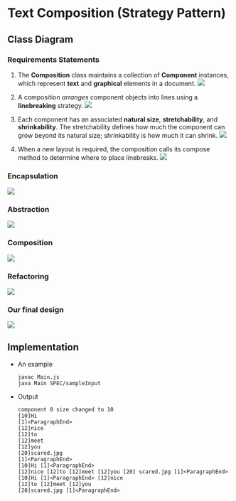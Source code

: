 # Text Composition (Strategy Pattern)
## Class Diagram
### Requirements Statements
1. The **Composition** class maintains a collection of **Component** instances, which represent **text** and **graphical** elements in a document. 
![](https://i.imgur.com/u7Tj8X5.png)

2. A composition *arranges* component objects into lines using a **linebreaking** strategy.
![](https://i.imgur.com/muzyKQT.png)

3. Each component has an associated **natural size**, **stretchability**, and **shrinkability**. The stretchability defines how much the component can grow beyond its natural size; shrinkability is how much it can shrink.
![](https://i.imgur.com/rcJxr88.png)

4. When a new layout is required, the composition calls its compose method to determine where to place linebreaks.
![](https://i.imgur.com/X8zI5Kb.png)

### Encapsulation
![](https://i.imgur.com/WAKY52q.png)

### Abstraction
![](https://i.imgur.com/5ItKgoG.png)

### Composition
![](https://i.imgur.com/qaeOJK9.png)

### Refactoring
![](https://i.imgur.com/CX9jhwh.png)

### Our final design
![](https://i.imgur.com/3VIdllt.png)

## Implementation
* An example
    ```
    javac Main.js
    java Main SPEC/sampleInput
    ```
* Output
    ```
    component 0 size changed to 10
    [10]Hi
    [1]<ParagraphEnd>
    [12]nice
    [12]to
    [12]meet
    [12]you
    [20]scared.jpg
    [1]<ParagraphEnd>
    [10]Hi [1]<ParagraphEnd>
    [12]nice [12]to [12]meet [12]you [20] scared.jpg [1]<ParagraphEnd>
    [10]Hi [1]<ParagraphEnd> [12]nice
    [12]to [12]meet [12]you
    [20]scared.jpg [1]<ParagraphEnd>

    ```



